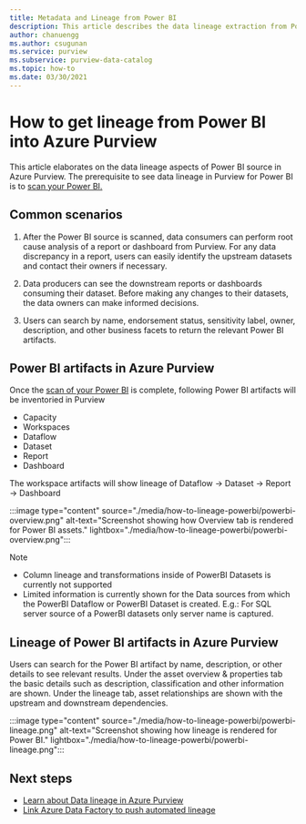 ```yaml
---
title: Metadata and Lineage from Power BI
description: This article describes the data lineage extraction from Power BI source.
author: chanuengg
ms.author: csugunan
ms.service: purview
ms.subservice: purview-data-catalog
ms.topic: how-to
ms.date: 03/30/2021
---
```

# How to get lineage from Power BI into Azure Purview

This article elaborates on the data lineage aspects of Power BI source in Azure Purview. The prerequisite to see data lineage in Purview for Power BI is to [scan your Power BI.](../purview/register-scan-power-bi-tenant.md) 

## Common scenarios

1. After the Power BI source is scanned, data consumers can perform root cause analysis of a report or dashboard from Purview. For any data discrepancy in a report, users can easily identify the upstream datasets and contact their owners if necessary.

2. Data producers can see the downstream reports or dashboards consuming their dataset. Before making any changes to their datasets, the data owners can make informed decisions.

2. Users can search by name, endorsement status, sensitivity label, owner, description, and other business facets to return the relevant Power BI artifacts.

## Power BI artifacts in Azure Purview

Once the [scan of your Power BI](../purview/register-scan-power-bi-tenant.md) is complete, following Power BI artifacts will be inventoried in Purview

* Capacity
* Workspaces
* Dataflow
* Dataset 
* Report
* Dashboard

The workspace artifacts will show lineage of Dataflow -> Dataset -> Report -> Dashboard

:::image type="content" source="./media/how-to-lineage-powerbi/powerbi-overview.png" alt-text="Screenshot showing how Overview tab is rendered for Power BI assets." lightbox="./media/how-to-lineage-powerbi/powerbi-overview.png":::

>[!Note]
> * Column lineage and transformations inside of PowerBI Datasets is currently not supported
> * Limited information is currently shown for the Data sources from which the PowerBI Dataflow or PowerBI Dataset is created. E.g.: For SQL server source of a PowerBI datasets only server name is captured. 

## Lineage of Power BI artifacts in Azure Purview

Users can search for the Power BI artifact by name, description, or other details to see relevant results. Under the asset overview & properties tab the basic details such as description, classification and other information are shown. Under the lineage tab, asset relationships are shown with the upstream and downstream dependencies.

:::image type="content" source="./media/how-to-lineage-powerbi/powerbi-lineage.png" alt-text="Screenshot showing how lineage is rendered for Power BI." lightbox="./media/how-to-lineage-powerbi/powerbi-lineage.png":::

## Next steps

- [Learn about Data lineage in Azure Purview](catalog-lineage-user-guide.md)
- [Link Azure Data Factory to push automated lineage](how-to-link-azure-data-factory.md)

